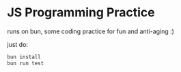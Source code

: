 # JS Programming Practice

runs on bun, some coding practice for fun and anti-aging :)

just do:

```bash
bun install
bun run test
```
